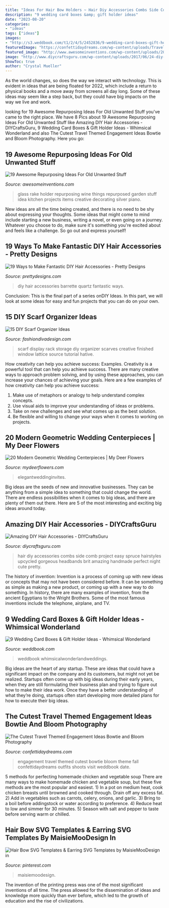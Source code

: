 ```yaml
---
title: "Ideas For Hair Bow Holders ~ Hair Diy Accessories Combs Side Comb Project Easy Spruce Hairstyles Upcycled Gorgeous Headbands Brit Amazing Handmade Perfect Night Cute Pretty"
description: "9 wedding card boxes &amp; gift holder ideas"
date: "2023-08-20"
categories:
- "ideas"
tags: ["ideas"]
images:
- "http://s3.weddbook.com/t1/2/4/5/2452836/9-wedding-card-boxes-gift-holder-ideas-whimsical-wonderland.jpg"
featuredImage: "https://confettidaydreams.com/wp-content/uploads/Travel-Themed-Engagement-Photos-30.jpeg"
featured_image: "http://www.awesomeinventions.com/wp-content/uploads/2014/12/old-garden-rake-glass-holder.jpg"
image: "http://www.diycraftsguru.com/wp-content/uploads/2017/06/24-diy-hair-accessories.jpg"
ShowToc: true
author: "Crystal Mueller"
---
```



As the world changes, so does the way we interact with technology. This is evident in ideas that are being floated for 2022, which include a return to physical books and a move away from screens all day long. Some of these ideas may seem like a step back, but they could have big impacts on the way we live and work.

	

		
looking for 19 Awesome Repurposing Ideas For Old Unwanted Stuff you've came to the right place. We have 8 Pics about 19 Awesome Repurposing Ideas For Old Unwanted Stuff like Amazing DIY Hair Accessories - DIYCraftsGuru, 9 Wedding Card Boxes &amp; Gift Holder Ideas - Whimsical Wonderland and also The Cutest Travel Themed Engagement Ideas Bowtie and Bloom Photography. Here you go:
		
    
## 19 Awesome Repurposing Ideas For Old Unwanted Stuff

<img loading=lazy src="http://www.awesomeinventions.com/wp-content/uploads/2014/12/old-garden-rake-glass-holder.jpg" onerror="this.onerror=null;this.src='https://tse3.mm.bing.net/th?id=OIP.i34_nsoVWlipmO_4P6FulwHaLG&amp;pid=15.1';" alt="19 Awesome Repurposing Ideas For Old Unwanted Stuff">

_Source: awesomeinventions.com_

>glass rake holder repurposing wine things repurposed garden stuff idea kitchen projects items creative decorating silver piano. 

	

New ideas are all the time being created, and there is no need to be shy about expressing your thoughts. Some ideas that might come to mind include starting a new business, writing a novel, or even going on a journey. Whatever you choose to do, make sure it's something you're excited about and feels like a challenge. So go out and express yourself!

    
## 19 Ways To Make Fantastic DIY Hair Accessories - Pretty Designs

<img loading=lazy src="http://www.prettydesigns.com/wp-content/uploads/2014/05/QUARTZ-BARRETTE.jpg" onerror="this.onerror=null;this.src='https://tse2.mm.bing.net/th?id=OIP.MWsYnq7eToT7su7K0m32VwHaKX&amp;pid=15.1';" alt="19 Ways to Make Fantastic DIY Hair Accessories - Pretty Designs">

_Source: prettydesigns.com_

>diy hair accessories barrette quartz fantastic ways. 

	

Conclusion:
This is the final part of a series onDIY Ideas. In this part, we will look at some ideas for easy and fun projects that you can do on your own.

    
## 15 DIY Scarf Organizer Ideas

<img loading=lazy src="https://www.fashiondivadesign.com/wp-content/uploads/2013/08/Scarf-rack-finished-4.jpg" onerror="this.onerror=null;this.src='https://tse3.mm.bing.net/th?id=OIP.tL8ZIfvxoSGx49I6PEiacQHaHa&amp;pid=15.1';" alt="15 DIY Scarf Organizer Ideas">

_Source: fashiondivadesign.com_

>scarf display rack storage diy organizer scarves creative finished window lattice source tutorial hative. 

	

How creativity can help you achieve success: Examples.
Creativity is a powerful tool that can help you achieve success. There are many creative ways to approach problem solving, and by using these approaches, you can increase your chances of achieving your goals. Here are a few examples of how creativity can help you achieve success: 
1. Make use of metaphors or analogy to help understand complex concepts.
2. Use visual aids to improve your understanding of ideas or problems.
3. Take on new challenges and see what comes up as the best solution.
4. Be flexible and willing to change your ways when it comes to working on projects.

    
## 20 Modern Geometric Wedding Centerpieces | My Deer Flowers

<img loading=lazy src="https://www.mydeerflowers.com/wp-content/uploads/2019/03/Geometric-metallic-table-centerpiece-greenery-burgundy-Marsala.jpg" onerror="this.onerror=null;this.src='https://tse3.mm.bing.net/th?id=OIP.jIsDagDA6-RQ6kF6PGUrFwHaLG&amp;pid=15.1';" alt="20 Modern Geometric Wedding Centerpieces | My Deer Flowers">

_Source: mydeerflowers.com_

>elegantweddinginvites. 

	

Big ideas are the seeds of new and innovative businesses. They can be anything from a simple idea to something that could change the world. There are endless possibilities when it comes to big ideas, and there are plenty of them out there. Here are 5 of the most interesting and exciting big ideas around today.

    
## Amazing DIY Hair Accessories - DIYCraftsGuru

<img loading=lazy src="http://www.diycraftsguru.com/wp-content/uploads/2017/06/24-diy-hair-accessories.jpg" onerror="this.onerror=null;this.src='https://tse3.mm.bing.net/th?id=OIP.5mqf-SYkV54aU_GgBVB6FgHaLI&amp;pid=15.1';" alt="Amazing DIY Hair Accessories - DIYCraftsGuru">

_Source: diycraftsguru.com_

>hair diy accessories combs side comb project easy spruce hairstyles upcycled gorgeous headbands brit amazing handmade perfect night cute pretty. 

	

The history of invention:
Invention is a process of coming up with new ideas or concepts that may not have been considered before. It can be something as simple as making a new product, or coming up with a new way to do something. In history, there are many examples of invention, from the ancient Egyptians to the Wright Brothers. Some of the most famous inventions include the telephone, airplane, and TV.

    
## 9 Wedding Card Boxes &amp; Gift Holder Ideas - Whimsical Wonderland

<img loading=lazy src="http://s3.weddbook.com/t1/2/4/5/2452836/9-wedding-card-boxes-gift-holder-ideas-whimsical-wonderland.jpg" onerror="this.onerror=null;this.src='https://tse4.mm.bing.net/th?id=OIP.enLdoo2jj5QbzHGMgE7d5QHaLH&amp;pid=15.1';" alt="9 Wedding Card Boxes &amp; Gift Holder Ideas - Whimsical Wonderland">

_Source: weddbook.com_

>weddbook whimsicalwonderlandweddings. 

	

Big ideas are the heart of any startup. These are ideas that could have a significant impact on the company and its customers, but might not yet be realized. Startups often come up with big ideas during their early years, when they are still formulating their business plan and trying to figure out how to make their idea work. Once they have a better understanding of what they’re doing, startups often start developing more detailed plans for how to execute their big ideas.

    
## The Cutest Travel Themed Engagement Ideas Bowtie And Bloom Photography

<img loading=lazy src="https://confettidaydreams.com/wp-content/uploads/Travel-Themed-Engagement-Photos-30.jpeg" onerror="this.onerror=null;this.src='https://tse3.mm.bing.net/th?id=OIP.LG5XzWGGfl-jylEsYwhbWAHaKH&amp;pid=15.1';" alt="The Cutest Travel Themed Engagement Ideas Bowtie and Bloom Photography">

_Source: confettidaydreams.com_

>engagement travel themed cutest bowtie bloom theme fall confettidaydreams outfits shoots visit weddbook date. 

	

5 methods for perfecting homemade chicken and vegetable soup
There are many ways to make homemade chicken and vegetable soup, but these five methods are the most popular and easiest. 1) In a pot on medium heat, cook chicken breasts until browned and cooked through. Drain off any excess fat. 2) Add in vegetables such as carrots, celery, onions, and garlic. 3) Bring to a boil before addingstock or water according to preference. 4) Reduce heat to low and simmer for 30 minutes. 5) Season with salt and pepper to taste before serving warm or chilled.

    
## Hair Bow SVG Templates &amp; Earring SVG Templates By MaisieMooDesign In

<img loading=lazy src="https://i.pinimg.com/736x/0d/1f/6d/0d1f6d7fc5ebeee6ee2b716c9cb77992.jpg" onerror="this.onerror=null;this.src='https://tse1.mm.bing.net/th?id=OIP.Av_Z1LEJXrQsAE5Jex3wkwHaHa&amp;pid=15.1';" alt="Hair Bow SVG Templates &amp; Earring SVG Templates by MaisieMooDesign in">

_Source: pinterest.com_

>maisiemoodesign. 

	

The invention of the printing press was one of the most significant inventions of all time. The press allowed for the dissemination of ideas and knowledge more quickly than ever before, which led to the growth of education and the rise of civilizations.

